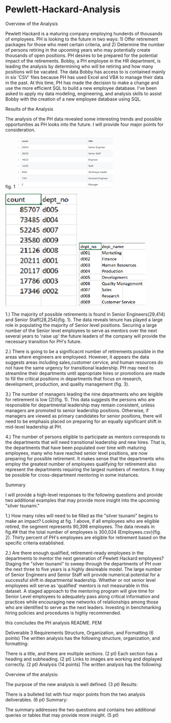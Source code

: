 # Pewlett-Hackard-Analysis
Overview of the Analysis

Pewlett Hackard is a maturing company employing hunderds of thousands of employees. PH is looking to the future in two ways: 1) Offer retirement packages for those who meet certain criteria, and 2) Determine the number of persons retiring in the upcoming years who may potentially create thousands of open positions. PH desires to be prepared for the potential impact of the retirements. Bobby, a PH employee in the HR department, is leading the analysis by determining who will be retiring and how many positions will be vacated. The data Bobby has access to is contained mainly in six 'CSV' files because PH has used Excel and VBA to manage their data in the past. At this time, PH has made the decision to make a change and use the more efficient SQL to build a new employee database. I've been asked to apply my data modeling, engineering, and analysis skills to assist Bobby with the creation of a new employee database using SQL.    


Results of the Analysis

The analysis of the PH data revealed some interesting trends and possible opportunities as PH looks into the future. I will provide four major points for consideration.  



fig. 1
<img src="retiring_titles.png">                                                 



<img src="employees_per_dept.png">                                                                                                <img src="dept_name.png">    

     
     


1.) The majority of possible retirements is found in Senior Engineers(29,414) and Senior Staff(28,254)(fig. 1). The data reveals tenure has played a large role in populating the majority of Senior level positions. Securing a large number of the Senior level employees to serve as mentors over the next several years to 'raise up' the future leaders of the company will provide the necessary transition for PH's future. 


2.) There is going to be a significacnt number of retirements possible in the areas where engineers are employeed. However, it appears the data suggests areas including sales,customer cervice, and human resources do not have the same urgency for transitional leadership. PH may need to streamline their departments until appropriate hires or promotions are made to fill the critical positions in departments that focus on research, development, production, and quality management (fig. 3).


3.) The number of managers leading the nine departments who are leigible for retirement is low (2)(fig. 1). This data suggests the persons who are responsible for departmental leadership may remain consistent, unless managers are promoted to senior leadership positions. Otherwise, if managers are viewed as primary candidates for senior positions, there will need to be emphasis placed on preparing for an equally significant shift in mid-level leadership at PH. 


4.) The number of persons eligible to participate as mentors corresponds to the departments that will need transitional leadership and new hires. That is, the departments that have been populated over time with maturing employees, many who have reached senior level positions, are now preparing for possible retirement. It makes sense that the departments who employ the greatest number of employees qualifying for retirement also represent the departments requiring the largest numbers of mentors. It may be possible for cross-department mentoring in some instances.   



Summary 

I will provide a high-level responses to the following questions and provide two additional examples that may provide more insight into the upcoming "silver tsunami."


1.) How many roles will need to be filled as the "silver tsunami" begins to make an impact?
Looking at fig. 1 above, if all employees who are eligible retired, the segment represents 90,398 employees. The data reveals in fig.## that the total number of employees is 300,024 (Employees.csv)(fig. 2). Thirty percent of PH's employees are eligible for retirement based on the specific criteria established.  


2.) Are there enough qualified, retirement-ready employees in the departments to mentor the next generation of Pewlett Hackard employees?
Staging the "silver tsunami" to sweep through the departments of PH over the next three to five years is a highly desireable model. The large number of Senior Engineers and Senior Staff will provide numerical potential for a successful shift in departmental leadership. Whether or not senior level employees will serve as 'qualified' mentors is not measurable in this dataset. A staged approach to the mentoring program will give time for Senior Level employees to adequately pass along critical information and practices while encouraging new networks of relationships among those who are identified to serve as the next leaders. Investing in benchmarking hiring policies and procedures is highly recommended.   


this concludes the PH analysis README. PEM





Deliverable 3 Requirements
Structure, Organization, and Formatting (6 points)
The written analysis has the following structure, organization, and formatting:

There is a title, and there are multiple sections. (2 pt)
Each section has a heading and subheading. (2 pt)
Links to images are working and displayed correctly. (2 pt)
Analysis (14 points)
The written analysis has the following:

Overview of the analysis:

The purpose of the new analysis is well defined. (3 pt)
Results:

There is a bulleted list with four major points from the two analysis deliverables. (6 pt)
Summary:

The summary addresses the two questions and contains two additional queries or tables that may provide more insight. (5 pt)
